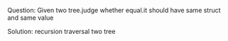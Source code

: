 Question:
    Given two tree.judge whether equal.it should have same struct and same value

Solution:
    recursion traversal two tree
